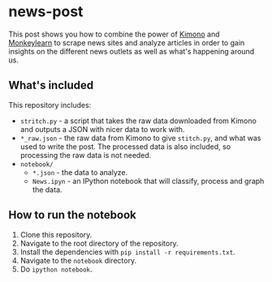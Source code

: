 # news-post

This post shows you how to combine the power of [Kimono](http://kimonolabs.com) and [Monkeylearn](http://monkeylearn.com) to scrape news sites and analyze articles in order to gain insights on the different news outlets as well as what's happening around us.

## What's included

This repository includes:
* `stritch.py` - a script that takes the raw data downloaded from Kimono and outputs a JSON with nicer data to work with.
* `*_raw.json` - the raw data from Kimono to give `stitch.py`, and what was used to write the post. The processed data is also included, so processing the raw data is not needed.
* `notebook/`
  * `*.json` - the data to analyze.
  * `News.ipyn` - an IPython notebook that will classify, process and graph the data.

## How to run the notebook

1. Clone this repository.
1. Navigate to the root directory of the repository.
2. Install the dependencies with `pip install -r requirements.txt`.
3. Navigate to the `notebook` directory.
4. Do `ipython notebook`.